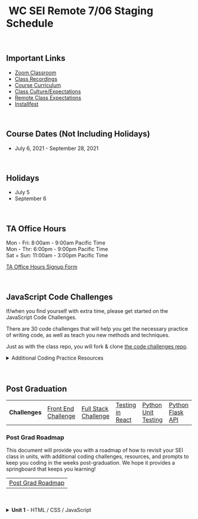 <h1><img src="https://ga-dash.s3.amazonaws.com/production/assets/logo-9f88ae6c9c3871690e33280fcf557f33.png" alt="" style="max-width:100%;" /> WC SEI Remote 7/06 Staging Schedule</h1>

<br/>

## Important Links

- [Zoom Classroom](https://generalassembly.zoom.us/j/95974443973)
- [Class Recordings](https://github.com/SEIR-7-06/schedule/blob/master/class-recordings.md)
- [Course Curriculum](https://github.com/SEIR-7-06/schedule/blob/master/course-curriculum.md)
- [Class Culture/Expectations](https://github.com/SEIR-7-06/welcome-to-sei)
- [Remote Class Expectations](https://github.com/SEIR-7-06/remote-class-expectations)
- [Installfest](https://github.com/SEIR-7-06/installfest)

<br/>

## Course Dates (Not Including Holidays)

- July 6, 2021 - September 28, 2021

<br/>

## Holidays

- July 5
- September 6

<br/>

## TA Office Hours

Mon - Fri: 8:00am - 9:00am Pacific Time<br />
Mon - Thr: 6:00pm - 9:00pm Pacific Time<br />
Sat + Sun: 11:00am - 3:00pm Pacific Time

[TA Office Hours Signup Form](#)

<br/>

## JavaScript Code Challenges

If/when you find yourself with extra time, please get started on the JavaScript Code Challenges.

There are 30 code challenges that will help you get the necessary practice of writing code, as well as teach you new methods and techniques.

Just as with the class repo, you will fork & clone [the code challenges repo](https://github.com/SEIR-7-06/daily-js-code-challenges).

<details>
    <summary>Additional Coding Practice Resources</summary>
    <h3>Codewars</h3>
    <a href="https://www.codewars.com">Codewars</a> is an excellent source of coding challenges for numerous programming languages.
    <p>It's free, so be sure to create an account so that you can track your progress.
        Code challenges (called _Kata_) vary in difficulty from "8kyu" (easiest) to "1kyu".</p>
    <h3>Interview Cake</h3>
    <p>Designed to prep you technical interviews, <a href="https://www.interviewcake.com">Interview Cake</a> comes highly recommended.</p>
    <p>It's not free, however, you should take advantage of its free 7-day email crash course and decide to if its worth the bucks to you.</p>
    <h3>Advent of Code</h3>
    <p><a href="https://adventofcode.com/">Advent of Code</a> has special puzzles during the month of December (only).</p>
    <p>However, you can access past year's puzzles!</p>
</details>

<br/>
<br/>

## Post Graduation

<table>
    <tbody>
        <tr>    
            <td><strong>Challenges</strong></td>
            <td><a href="https://github.com/SEIR-7-06/shopping-cart-coding-challenge">Front End Challenge</a></td>
            <td><a href="https://github.com/SEIR-7-06/csv-parse-starter">Full Stack Challenge</a></td>
            <td><a href="https://github.com/SEIR-7-06/testing-in-react-with-jest-and-enzyme">Testing in React</a></td>
            <td><a href="https://github.com/SEIR-7-06/Python-unit-test">Python Unit Testing</a></td>
            <td><a href="https://github.com/SEIR-7-06/flask-api">Python Flask API</a></td>
        </tr>
    </tbody>
</table>

### Post Grad Roadmap

<p>This document will provide you with a roadmap of how to revisit your SEI class in units, with additional coding challenges, resources, and prompts to keep you coding in the weeks post-graduation. We hope it provides a springboard that keeps you learning!</p>
<table>
    <tbody>
        <tr>
            <td><a href="https://docs.google.com/spreadsheets/d/15JX2Z5_095QiYyxQ-aGsnjqmvVGxfATvnMO3k5SK_Y8/edit#gid=563096904">Post Grad Roadmap</a></td>
        </tr>
    </tbody>
</table>

<br />
<br />







<!-- Unit 1 Dropdown -->
<details>
    <summary><strong>Unit 1</strong> - HTML / CSS / JavaScript</summary>
    <ul type="none">
        <!-- Week 1 Dropdown -->
        <li>
            <details> 
                <summary>Week 1 - FUNdamentals!</summary>
                <!-- Schedule Table -->
                <h2>Week 1 Schedule</h2>
                <table>
                    <thead>
                        <tr>
                            <td></td>
                            <th>Morning Exercise</th>
                            <th>Module 1</th>
                            <th>Module 2</th>
                            <th>HW &amp; Extras</th>
                            <th>Focus</th>
                        </tr>
                    </thead>
                    <tbody>
                        <tr>
                            <td><strong>Monday</strong><br />(7/5)</td>
                            <td>Holiday</td>
                            <td>Holiday</td>
                            <td>Holiday</td>
                            <td>Holiday</td>
                            <td>Holiday</td>
                        </tr>
                        <tr>
                            <td><strong>Tuesday</strong><br />(7/6)</td>
                            <td><a href="https://github.com/SEIR-7-06/welcome-to-sei">Welcome to GA</a></td>
                            <td><a href="https://github.com/SEIR-7-06/installfest">Installfest</a></td>
                            <td><a href="https://github.com/SEIR-7-06/intro-terminal">Terminal Intro</a></td>
                            <td><a href="https://github.com/SEIR-7-06/command-line-lab">Terminal Lab</a></td>
                            <td><a href="https://github.com/SEIR-7-06/hw-unix-cli-practice">Terminal Practice</a></td>
                        </tr>
                        <tr>
                            <td><strong>Wednesday</strong><br />(7/7)</td>
                            <td><a href="https://github.com/SEIR-7-06/semantic-html">Semantic HTML</a></td>
                            <td><a href="https://github.com/SEIR-7-06/intro-to-programming">Intro To Programming</a></td>
                            <td>
                            - <a href="https://github.com/SEIR-7-06/github">Github</a>
                            </td>
                            <td><a href="https://github.com/SEIR-7-06/git-github-lab">Github Lab</a></td>
                            <td>Github Basics</td>
                        </tr>
                        <tr>
                            <td><strong>Thursday</strong><br />(7/8)</td>
                            <td><a href="">Outcomes</a></td>
                            <td><a href="https://github.com/SEIR-7-06/profile-cards">CSS Profile Card</a></td>
                            <td>
                                
                             - <a href="https://github.com/SEIR-7-06/functions">Functions</a>
                             - <a href="https://github.com/SEIR-7-06/functions-lab">Functions Lab</a>
                            </td>
                            <td><a href="https://github.com/SEIR-7-06/functions-scope-hw">Functions</a></td>
                            <td>JavaScript Functions</td>
                        </tr>
                        <tr>
                            <td><strong>Friday</strong><br />(7/9)</td>
                            <td>CSS: Landing Page</td>
                            <td><a href="https://github.com/SEIR-7-06/Objects">Objects</a> </td>
                            <td><a href="https://github.com/SEIR-7-06/Objects-lab">Objects Lab</a></td>
                            <td><a href="https://github.com/SEIR-7-06/Objects-lab">Objects Lab</a></td>
                            <td>JavaScript Objects</td>
                        </tr>
                    </tbody>
                </table>
                <h2>Week 1 Deliverables</h2>
                <p>It is a requirement to complete at least 80% of all deliverables to receive: a Certificate of Completion; post-grad benefits such as the Meet and Greet; and Outcomes support.</p>
                <!-- Deliverable Table -->
                <table>
                    <thead>
                        <tr>
                            <td>Date Assigned</td>
                            <td>Deliverable</td>
                            <td>Final Due Date</td>
                        </tr>
                    </thead>
                    <tbody>
                        <tr>
                            <td>7/7</td>
                            <td><a href="https://github.com/SEIR-7-06/HW-Loops-Conditionals">Loops & Conditionals</a></td>
                            <td>7/14</td>
                        </tr>
                        <tr>
                            <td>7/8</td>
                            <td><a href="https://github.com/SEIR-7-06/functions-scope-hw">Functions</a></td>
                            <td>7/15</td>
                        </tr>
                    </tbody>
                </table>
            </details>
        </li>
        <!-- Week 2 Dropdown -->
        <li>
            <details>
                <summary>Week 2 - Advanced Objects, The DOM, jQuery...!</summary>
                <h2>Week 2 - Schedule</h2>
                <!-- Schedule Table -->
                <table>
                    <thead>
                        <tr>
                            <td></td>
                            <th>Morning Exercise</th>
                            <th>Module 1</th>
                            <th>Module 2</th>
                            <th>HW &amp; Extras</th>
                            <th>Focus</th>
                        </tr>
                    </thead>
                    <tbody>
                        <tr>
                            <td><strong>Monday</strong><br />(7/12)</td>
                            <td><a href="https://github.com/SEIR-7-06/social-share">CSS: Social Media Button</a></td>
                            <td><a href="https://github.com/SEIR-7-06/Combining-datatypes">Objects & this!</a></td>
                            <td>
                            - <a href="https://github.com/SEIR-7-06/solar-system-lab">Solar System Lab</a>
                            - <a href="https://github.com/SEIR-7-06/weather-object-lab">Weather Object Lab</a>
                            </td>
                            <td>
                            - <a href="https://github.com/SEIR-7-06/mixed-data-types-hw">Mixed Data Types</a>
                            - <a href="https://github.com/SEIR-7-06/Combining-Data-Types-Lab">Avengers Mixed Types</a>
                            </td>
                            <td>Objects & This!</td>
                        </tr>
                        <tr>
                            <td><strong>Tuesday</strong><br />(7/13)</td>
                            <td><a href="https://github.com/SEIR-7-06/classes">OOP & Classes</a></td>
                            <td><a href="https://github.com/SEIR-7-06/classes">OOP & Classes</a></td>
                            <td><a href="https://github.com/SEIR-7-06/classes">OOP & Classes</a></td>
                            <td><a href="https://github.com/SEIR-7-06/classes-lab">Classes Lab</a></td>
                            <td>Object Oriented Programming</td>
                        </tr>
                        <tr>
                            <td><strong>Wednesday</strong><br />(7/14)</td>
                            <td><a href="https://github.com/SEIR-7-06/space-battle">Space Battle</a></td>
                            <td><a href="https://github.com/SEIR-7-06/space-battle">Space Battle</a></td>
                            <td><a href="https://github.com/SEIR-7-06/space-battle">Space Battle</a></td>
                            <td><a href="https://github.com/SEIR-7-06/oop-pokemon">OOP Pokemon</a></td>
                            <td>Object Oriented Programming</td>
                        </tr>
                        <tr>
                            <td><strong>Thursday</strong><br />(7/15)</td>
                            <td><a href="">Outcomes</a></td>
                            <td><a href="https://github.com/SEIR-7-06/intro-to-the-dom">Intro to Dom</a></td>
                            <td><a href="https://github.com/SEIR-7-06/dom-events">Dom Events</a></td>
                            <td><a href="https://getbootstrap.com/docs/5.0/components/carousel/#with-controls">DOM Challenge: Build a Caoursel</a></td>
                            <td>Dom Manipulation</td>
                        </tr>
                        <tr>
                            <td><strong>Friday</strong><br />(7/16)</td>
                            <!-- <td><a href="https://github.com/SEIR-7-06/css-animation">CSS Animation</a></td> -->
                            <td><a href="https://github.com/SEIR-7-06/project-zero">Introduce Project 0</a></td>
                            <td><a href="https://github.com/SEIR-7-06/project-zero">Project 0</a></td>
                            <td><a href="https://github.com/SEIR-7-06/project-zero">Project 0</a></td>
                            <td><a href="https://github.com/SEIR-7-06/project-zero">Project 0</a></td>
                            <td>Project: Tamagotchi</td>
                        </tr>
                    </tbody>
                </table>
                <h2>Week 2 - Deliverables</h2>
                <p>It is a requirement to complete at least 80% of all deliverables to receive: a Certificate of Completion; post-grad benefits such as the Meet and Greet; and Outcomes support.</p>
                <!-- Deliverable Table -->
                <table>
                    <thead>
                        <tr>
                            <td>Date Assigned</td>
                            <td>Deliverable</td>
                            <td>Final Due Date</td>
                        </tr>
                    </thead>
                    <tbody>
                        <tr>
                            <td>7/12</td>
                            <td><a href="https://github.com/SEIR-7-06/mixed-data-types-hw">Mixed Data Types</a></td>
                            <td>7/19</td>
                        </tr>
                    </tbody>
                </table>
            </details>
        </li>
        <!-- Week 3 Dropdown -->
        <li>
            <details>
                <summary>Week 3 - Project Zero: Tamagotchi</summary>
                <!-- Schedule Table -->
                <h2>Week 3 - Schedule</h2>
                <table>
                    <thead>
                        <tr>
                            <td></td>
                            <th>Morning Exercise</th>
                            <th>Module 1</th>
                            <th>Module 2</th>
                            <th>HW &amp; Extras</th>
                            <th>Focus</th>
                        </tr>
                    </thead>
                    <tbody>
                        <tr>
                            <td><strong>Monday</strong><br />(7/19)</td>
                            <td><a href="https://github.com/SEIR-7-06/project-zero">Project 0</a></td>
                            <td><a href="https://github.com/SEIR-7-06/project-zero">Project 0</a></td>
                            <td><a href="https://github.com/SEIR-7-06/project-zero">Project 0</a></td>
                            <td><a href="https://github.com/SEIR-7-06/project-zero">Project 0</a></td>
                            <td>Project 0</td>
                        </tr>
                        <tr>
                            <td><strong>Tuesday</strong><br />(7/20)</td>
                            <td><a href="https://github.com/SEIR-7-06/project-zero">Project 0</a></td>
                            <td><a href="https://github.com/SEIR-7-06/project-zero">Project 0</a></td>
                            <td><a href="https://github.com/SEIR-7-06/project-zero">Project 0</a></td>
                            <td><a href="https://github.com/SEIR-7-06/project-zero">Project 0</a></td>
                            <td>Project 0</td>
                        </tr>
                        <tr>
                            <td><strong>Wednesday</strong><br />(7/21)</td>
                            <td><a href="https://github.com/SEIR-7-06/project-zero">Project 0</a></td>
                            <td><a href="https://github.com/SEIR-7-06/project-zero">Project 0</a></td>
                            <td><a href="https://github.com/SEIR-7-06/project-zero">Project 0</a></td>
                            <td><a href="https://github.com/SEIR-7-06/project-zero">Project 0</a></td>
                            <td>Project 0</td>
                        </tr>
                        <tr>
                            <td><strong>Thursday</strong><br />(7/22)</td>
                            <td><a href="">Outcomes</a></td>
                            <td><a href="https://github.com/SEIR-7-06/project-zero">Project 0</a></td>
                            <td><a href="https://github.com/SEIR-7-06/deploy-to-github-pages">GitHub Pages Deployment</a></td>
                            <td><a href="https://github.com/SEIR-7-06/project-zero">Project 0</a></td>
                            <td>Project 0</td>
                        </tr>
                        <tr>
                            <td><strong>Friday</strong><br />(7/23)</td>
                            <td><a href="https://github.com/SEIR-7-06/project-zero">Project 0 Presentations</a></td>
                            <td><a href="https://github.com/SEIR-7-06/project-zero">Project 0 Presentations</a></td>
                            <td><a href="https://github.com/SEIR-7-06/project-zero">Project 0 Presentations</a></td>
                            <td><a href="https://github.com/SEIR-7-06/project-zero">Project 0 Presentations</a></td>
                            <td>Project: Tamagotchi</td>
                        </tr>
                    </tbody>
                </table>
                <h2>Week 3 - Deliverables</h2>
                <p>It is a requirement to complete at least 80% of all deliverables to receive: a Certificate of Completion; post-grad benefits such as the Meet and Greet; and Outcomes support.</p>
                <!-- Deliverable Table -->
                <table>
                    <thead>
                        <tr>
                            <td>Date Assigned</td>
                            <td>Deliverable</td>
                            <td>Final Due Date</td>
                        </tr>
                    </thead>
                    <tbody>
                        <tr>
                            <td>7/19</td>
                            <td><a href="https://github.com/SEIR-7-06/project-zero">Project: Tamagotchi</a></td>
                            <td>7/23</td>
                        </tr>
                    </tbody>
                </table>
            </details>
        </li>
    </ul>
</details>
<hr />

<!-- Unit 2 Dropdown -->
<details>
    <summary><strong>Unit 2</strong> - JS Servers & NOSQL Databases</summary>
    <ul type="none">
        <!-- Week 4 Dropdown -->
        <li>
            <details> 
                <summary>Week 4 - Node, Express, & MongoDB</summary>
                <!-- Schedule Table -->
                <h2>Week 4 Schedule</h2>
                <a href="https://github.com/SEIR-7-06/express-fruits">Express Fruit App (class repo)</a>
                <table>
                    <thead>
                        <tr>
                            <td></td>Project Zero: Tamagotchi
                            <th>Morning Exercise</th>
                            <th>Module 1</th>
                            <th>Module 2</th>
                            <th>HW &amp; Extras</th>
                            <th>Focus</th>
                        </tr>
                    </thead>
                <tbody>
                    <tr>
                        <td><strong>Monday</strong><br />(7/26)</td>
                        <td><a href="https://github.com/SEIR-7-06/jquery-ajax-apis">AJAX & API's</a></td>
                        <td><a href="https://github.com/SEIR-7-06/jquery-ajax-apis">AJAX & API's</a></td>
                        <td><a href="https://github.com/SEIR-7-06/jquery-ajax-apis">AJAX & API's</a></td>
                        <td><a href="https://github.com/SEIR-7-06/jquery-ajax-apis">AJAX & API's</a></td>
                        <td>AJAX/API's</td>
                    </tr>
                    <tr>
                        <td><strong>Tuesday</strong><br />(7/27)</td>
                        <td>
                        - <a href="https://github.com/SEIR-7-06/installfest/blob/master/unit2-installations.md">Unit 2 Installfest</a>
                        - <a href="https://github.com/SEIR-7-06/intro_to_Express">Intro To Express</a>
                        </td>
                        <td>
                        - <a href="https://github.com/SEIR-7-06/url_and_query_params">Url & Params</a>
                        - <a href="https://github.com/SEIR-7-06/express-lab-params">Params lab</a>
                        </td>
                        <td><a href="https://github.com/SEIR-7-06/intro_to_Rest">Intro To Rest</a></td>
                        <td><a href="https://github.com/SEIR-7-06/express-space-homework">Express Space <strong></a></td>
                        <td>Node/Express</td>
                    </tr>
                    <tr>
                        <td><strong>Wednesday</strong><br />(7/28)</td>
                        <td><a href="https://github.com/SEIR-7-06/MVC">MVC</a></td>
                        <td><a href="https://github.com/SEIR-7-06/mvc-intro-lab">MVC Intro Lab</a></td>
                        <td>
                        - <a href="https://github.com/SEIR-7-06/NEW_Create_Express">New & Create</a>
                        - <a href="https://github.com/SEIR-7-06/Express-Create-Lab">Lab: Products App</a>
                        </td>
                        <td><a href="https://github.com/SEIR-7-06/Pokemon-Express">Pokemon Express</a></td>
                        <td>Node/Express</td>
                    </tr>
                    <tr>
                        <td><strong>Thursday</strong><br />(7/29)</td>
                        <td><a href="">Outcomes</a></td>
                        <td><a href="https://github.com/SEIR-7-06/Delete-Express">Delete & Edit</a></td>
                        <td>
                        - <a href="https://github.com/SEIR-7-06/express-controllers">Controllers</a>
                        - <a href="https://github.com/SEIR-7-06/express-partner-lab">Lab: Pair Programming</a>
                        </td>
                        <td><a href="https://github.com/SEIR-7-06/Pokemon-Express">Pokemon Express</a></td>
                        <td>MongoDB/Mongoose</td>
                    </tr>
                    <tr>
                        <td><strong>Friday</strong><br />(7/30)</td>
                        <td><a href="https://github.com/SEIR-7-06/mongo-lesson">Intro to Mongo</a></td>
                        <td><a href="https://github.com/SEIR-7-06/mongo-lab">Mongo Lab</a></td>
                        <td>
                        - <a href="https://github.com/SEIR-7-06/mongoose-lesson">Intro to Mongoose</a>
                        - <a href="https://github.com/SEIR-7-06/Mongoose-Lab">Mongoose Lab</a>
                        </td>
                        <td><a href="https://github.com/SEIR-7-06/mongoose-vampires-hw">Mongoose Vampires <strong></a></td>
                        <td>Full Stack Dev</td>
                    </tr>
                    <!-- <tr>
                        <td><strong>Friday</strong><br />(7/30)</td>
                        <td><a href="https://github.com/SEIR-7-06/Scope">Scope</a></td>
                        <td><a href="https://github.com/SEIR-7-06/express-adding-models">Fruits App with Database</a></td>
                        <td>
                        - <a href="https://github.com/SEIR-7-06/first-full-stack-homework">MEN Stack Lab (CR)</a>
                        - <a href="https://github.com/SEIR-7-06/first-full-stack-homework">MEN Stack Lab (UD)</a>
                        </td>
                        <td><a href="https://github.com/SEIR-7-06/first-full-stack-homework">MEN Stack</a></td>
                        <td>Full Stack</td>
                    </tr>  -->
                    </tbody>
                </table>
                <h2>Week 4 - Deliverables</h2>
                <p>It is a requirement to complete at least 80% of all deliverables to receive: a Certificate of Completion; post-grad benefits such as the Meet and Greet; and Outcomes support.</p>
                <table>
                    <thead>
                        <tr>
                            <td>Date Assigned</td>
                            <td>Deliverable</td>
                            <td>Final Due Date</td>
                        </tr>
                    </thead>
                    <tbody>
                        <tr>
                            <td>4/26</td>
                            <td><a href="https://github.com/SEIR-7-06/express-space-homework">Express Space</a></td>
                            <td>5/3</td>
                        </tr>
                        <tr>
                            <td>4/29</td>
                            <td><a href="https://github.com/SEIR-7-06/mongoose-vampires-hw">Mongoose Vampires</a></td>
                            <td>5/6</td>
                        </tr>
                    </tbody>
                </table>
            </details>
        </li>
        <!-- Week 5 Dropdown -->
        <li>
            <details>
                <summary>Week 5 - Servers & Databases Continued</summary>
                <a href="https://github.com/SEIR-7-06/express-fruits">Express Fruit App (class repo)</a><br />
                <a href="https://github.com/SEIR-7-06/express-blog">Express Blog (class Repo)</a><br />
                <a href="https://github.com/SEIR-7-06/express-bookmarks">Express Bookmarks (class Repo)</a>
                <h2>Week 5 - Schedule</h2>
                <!-- Schedule Table -->
                <table>
                    <thead>
                        <tr>
                            <td></td>
                            <th>Morning Exercise</th>
                            <th>Module 1</th>
                            <th>Module 2</th>
                            <th>HW &amp; Extras</th>
                            <th>Focus</th>
                        </tr>
                    </thead>
                    <tbody>
                        <tr>
                            <td><strong>Monday</strong><br />(8/2)</td>
                            <td><a href="https://github.com/SEIR-7-06/Scope">Scope</a></td>
                            <td><a href="https://github.com/SEIR-7-06/express-adding-models">Fruits App with Database</a></td>
                            <td>
                            - <a href="https://github.com/SEIR-7-06/first-full-stack-homework">MEN Stack Lab (CR)</a>
                            - <a href="https://github.com/SEIR-7-06/first-full-stack-homework">MEN Stack Lab (UD)</a>
                            </td>
                            <td><a href="https://github.com/SEIR-7-06/first-full-stack-homework">MEN Stack</a></td>
                            <td>Full Stack</td>
                        </tr>
                        <tr>
                            <td><strong>Tuesday</strong><br />(8/3)</td>
                            <td><a href="https://github.com/SEIR-7-06/Two-Model-Crud-No-RelationShip">Express Blog (1st Model)</a></td>
                            <td><a href="https://github.com/SEIR-7-06/two-model-second-model-crud">Express Blog (2nd Model)</a></td>
                            <td><a href="https://github.com/SEIR-7-06/two-model-lab">Two Model lab</a></td>
                            <td><a href="https://github.com/SEIR-7-06/photo-app-hw">Photo App</a></td>
                            <td>Full Stack Development</td>
                        </tr>
                        <tr>
                            <td><strong>Wednesday</strong><br />(7/14)</td>
                            <td><a href="https://github.com/SEIR-7-06/space-battle">Space Battle</a></td>
                            <td><a href="https://github.com/SEIR-7-06/space-battle">Space Battle</a></td>
                            <td><a href="https://github.com/SEIR-7-06/space-battle">Space Battle</a></td>
                            <td><a href="https://github.com/SEIR-7-06/oop-pokemon">OOP Pokemon</a></td>
                            <td>Object Oriented Programming</td>
                        </tr>
                        <tr>
                            <td><strong>Thursday</strong><br />(8/5)</td>
                            <td><a href="">Outcomes</a></td>
                            <td><a href="https://github.com/SEIR-7-06/Github-collaboration-guide">Git Collaboration</a></td>
                            <td><a href="https://github.com/SEIR-7-06/project-one">Project One Planning</a></td>
                            <td><a href="https://github.com/SEIR-7-06/project-one">Project One Planning</a></td>
                            <td>Full Stack Development</td>
                        </tr>
                        <tr>
                            <td><strong>Friday</strong><br />(8/6)</td>
                            <td><a href="https://github.com/SEIR-7-06/project-one">Project One Approvals</a></td>
                            <td><a href="https://github.com/SEIR-7-06/project-one">Project One Approvals</a></td>
                            <td><a href="https://github.com/SEIR-7-06/project-one">Project One Approvals</a></td>
                            <td><a href="https://github.com/SEIR-7-06/project-one">Project One Approvals</a></td>
                            <td><a href="https://github.com/SEIR-7-06/project-one">Project One Approvals</a></td>
                        </tr>
                    </tbody>
                </table>
                <h2>Week 5 - Deliverables</h2>
                <p>It is a requirement to complete at least 80% of all deliverables to receive: a Certificate of Completion; post-grad benefits such as the Meet and Greet; and Outcomes support.</p>
                <!-- Deliverable Table -->
                <table>
                    <thead>
                        <tr>
                            <td>Date Assigned</td>
                            <td>Deliverable</td>
                            <td>Final Due Date</td>
                        </tr>
                    </thead>
                    <tbody>
                        <tr>
                            <td>5/11</td>
                            <td><a href="https://github.com/SEIR-7-06/first-full-stack-homework">MEN Stack</a></td>
                            <td>5/18</td>
                        </tr>
                        <tr>
                            <td>5/15</td>
                            <td><a href="https://github.com/SEIR-7-06/project-one">Project One</a></td>
                            <td>5/22</td>
                        </tr>
                    </tbody>
                </table>
            </details>
        </li>
        <!-- Week 6 Dropdown -->
        <li>
            <details>
                <summary>Week 6 - Project: Express</summary>
                <!-- Schedule Table -->
                <h2>Week 6 - Schedule</h2>
                <table>
                    <thead>
                        <tr>
                            <td></td>
                            <th>Morning Exercise</th>
                            <th>Module 1</th>
                            <th>Module 2</th>
                            <th>HW &amp; Extras</th>
                            <th>Focus</th>
                        </tr>
                    </thead>
                    <tbody>
                        <tr>
                            <td><strong>Monday</strong><br />(8/9)</td>
                            <td><a href="https://github.com/SEIR-7-06/project-one">Project One</a></td>
                            <td><a href="https://github.com/SEIR-7-06/project-one">Project One</a></td>
                            <td><a href="https://github.com/SEIR-7-06/project-one">Project One</a></td>
                            <td><a href="https://github.com/SEIR-7-06/project-one">Project One</a></td>
                            <td>Project One</td>
                        </tr>
                        <tr>
                            <td><strong>Tuesday</strong><br />(8/10)</td>
                            <td><a href="https://github.com/SEIR-7-06/project-one">Project One</a></td>
                            <td><a href="https://github.com/SEIR-7-06/Node-Heroku-Deployment">Heroku Deployment</a></td>
                            <td><a href="https://github.com/SEIR-7-06/project-one">Project One</a></td>
                            <td><a href="https://github.com/SEIR-7-06/project-one">Project One</a></td>
                            <td>Project One</td>
                        </tr>
                        <tr>
                            <td><strong>Wednesday</strong><br />(8/11)</td>
                            <td><a href="https://github.com/SEIR-7-06/project-one">Project One</a></td>
                            <td><a href="https://github.com/SEIR-7-06/project-one">Project One</a></td>
                            <td><a href="https://github.com/SEIR-7-06/sessions">Express Session</a></td>
                            <td><a href="https://github.com/SEIR-7-06/project-one">Project One</a></td>
                            <td>Project One</td>
                        </tr>
                        <tr>
                            <td><strong>Thursday</strong><br />(8/12)</td>
                            <td><a href="">Outcomes</a></td>
                            <td><a href="https://github.com/SEIR-7-06/project-one">Project One Presentations</a></td>
                            <td><a href="https://github.com/SEIR-7-06/project-one">Project One Presentations</a></td>
                            <td><a href="https://github.com/SEIR-7-06/project-one">Project One Presentations</a></td>
                            <td>Project One</td>
                        </tr>
                        <tr>
                            <td><strong>Friday</strong><br />(8/13)</td>
                            <td><a href="https://github.com/SEIR-7-06/react-intro-remote">React Intro</a></td>
                            <td><a href="https://github.com/SEIR-7-06/react-intro-remote">React Intro</a></td>
                            <td><a href="https://github.com/SEIR-7-06/monument-react-refactor">React Monument Refactor</a></td>
                            <td><a href="https://github.com/SEIR-7-06/monument-react-refactor">React Monument Refactor</a></td>
                            <td>React</td>
                        </tr>
                    </tbody>
                </table>
                <h2>Week 6 - Deliverables</h2>
                <p>It is a requirement to complete at least 80% of all deliverables to receive: a Certificate of Completion; post-grad benefits such as the Meet and Greet; and Outcomes support.</p>
                <!-- Deliverable Table -->
                <table>
                    <thead>
                        <tr>
                            <td>Date Assigned</td>
                            <td>Deliverable</td>
                            <td>Final Due Date</td>
                        </tr>
                    </thead>
                    <tbody>
                        <tr>
                            <td>5/10</td>
                            <td><a href="https://github.com/SEIR-7-06/project-one">Project One</a></td>
                            <td>5/14</td>
                        </tr>
                    </tbody>
                </table>
            </details>
        </li>
    </ul>
</details>
<hr />

<!-- Unit 3 Dropdown -->
<details>
    <summary><strong>Unit 3</strong> - React</summary>
    <ul type="none">
        <!-- Week 7 Dropdown -->
        <li>
            <details> 
                <summary>Week 7 - React</summary>
                <!-- Schedule Table -->
                <h2>Week 7 Schedule</h2>
                <table>
                    <thead>
                        <tr>
                            <td></td>
                            <th>Morning Exercise</th>
                            <th>Module 1</th>
                            <th>Module 2</th>
                            <th>HW &amp; Extras</th>
                            <th>Focus</th>
                        </tr>
                    </thead>
                    <tbody>
                        <tr>
                            <td><strong>Monday</strong><br />(8/16)</td>
                            <td><a href="https://github.com/SEIR-7-06/react-state-remote">React Props</a></td>
                            <td><a href="https://github.com/SEIR-7-06/react-state-remote">React Props</a></td>
                            <td><a href="https://github.com/SEIR-7-06/react-state-remote">React Props</a></td>
                            <td><a href="https://github.com/SEIR-7-06/react-state-remote">React Props</a></td>
                            <td>React</td>
                        </tr>
                        <tr>
                            <td><strong>Tuesday</strong><br />(8/17)</td>
                            <td><a href="https://github.com/SEIR-7-06/react-state-remote">React State</a></td>
                            <td><a href="https://github.com/SEIR-7-06/react-state-remote">React State</a></td>
                            <td><a href="https://github.com/SEIR-7-06/react-state-remote">React State</a></td>
                            <td><a href="https://github.com/SEIR-7-06/react-state-remote">React State</a></td>
                            <td>React</td>
                        </tr>
                        <tr>
                            <td><strong>Wednesday</strong><br />(8/18)</td>
                            <td><a href="https://github.com/SEIR-7-06/react-component-lifecycle-remote">React Component Lifecycle</a></td>
                            <td><a href="https://github.com/SEIR-7-06/react-component-lifecycle-remote">React Component Lifecycle</a></td>
                            <td>
                            - <a href="https://github.com/SEIR-7-06/react-geoquakes">React GeoQuakes</a>
                            - <a href="https://github.com/SEIR-7-06/react-contacts">React Contacts</a>
                            </td>
                            <td><a href="https://github.com/SEIR-7-06/react-geoquakes">React GeoQuakes</a></td>
                            <td>React</td>
                        </tr>
                        <tr>
                            <td><strong>Thursday</strong><br />(8/19)</td>
                            <td><a href="">Outcomes</a></td>
                            <td><a href="https://github.com/SEIR-7-06/react-router-intro">React Router</a></td>
                            <td><a href="https://github.com/SEIR-7-06/react-router-intro">React Router</a></td>
                            <td><a href="https://github.com/SEIR-7-06/react-router-intro">React Router</a></td>
                            <td>React</td>
                        </tr>
                        <tr>
                            <td><strong>Friday</strong><br />(8/20)</td>
                            <td><a href="https://github.com/SEIR-7-06/react_todo_walkthrough">React TODO Walkthrough</a></td>
                            <td><a href="https://github.com/SEIR-7-06/react_todo_walkthrough">React TODO Walkthrough</a></td>
                            <td>Outcomes</td>
                            <td><a href="https://github.com/SEIR-7-06/react_todo_walkthrough">React TODO Walkthrough</a></td>
                            <td>Refactor ToDo with own backend</td>
                        </tr>
                    </tbody>
                </table>
                <h2>Week 7 Deliverables</h2>
                <p>It is a requirement to complete at least 80% of all deliverables to receive: a Certificate of Completion; post-grad benefits such as the Meet and Greet; and Outcomes support.</p>
                <!-- Deliverable Table -->
                <table>
                    <thead>
                        <tr>
                            <td>Date Assigned</td>
                            <td>Deliverable</td>
                            <td>Final Due Date</td>
                        </tr>
                    </thead>
                    <tbody>
                        <tr>
                            <td>5/21</td>
                            <td><a href="https://github.com/SEIR-7-06/psql-carmen-san-diego-lab">Carmen San Diego</a></td>
                            <td>5/28</td>
                        </tr>
                    </tbody>
                </table>
            </details>
        </li>
        <!-- Week 8 Dropdown -->
        <li>
            <details>
                <summary>Week 8 - Project Wayfarer</summary>
                <h2>Week 8 - Schedule</h2>
                <!-- Schedule Table -->
                <table>
                    <thead>
                        <tr>
                            <td></td>
                            <th>Morning Exercise</th>
                            <th>Module 1</th>
                            <th>Module 2</th>
                            <th>HW &amp; Extras</th>
                            <th>Focus</th>
                        </tr>
                    </thead>
                    <tbody>
                        <tr>
                            <td><strong>Monday</strong><br />(8/23)</td>
                            <td><a href="https://github.com/SEIR-7-06/building-a-mern-app">Building a MERN App</a></td>
                            <td><a href="https://github.com/SEIR-7-06/building-a-mern-app">Building a MERN App</a></td>
                            <td><a href="https://github.com/SEIR-7-06/building-a-mern-app">Building a MERN App</a></td>
                            <td>Add a new feature to GameLib App</td>
                            <td>FullStack</td>
                        </tr>
                        <tr>
                            <td><strong>Tuesday</strong><br />(8/24)</td>
                            <td><a href="https://github.com/SEIR-7-06/Github-collaboration-guide">Git Collaboration</a></td>
                            <td><a href="https://github.com/SEIR-7-06/Project-Wayfarer">Introduce Project Wayfarer</a></td>
                            <td><a href="https://github.com/SEIR-7-06/Project-Wayfarer">Project Wayfarer</a></td>
                            <td><a href="https://github.com/SEIR-7-06/Project-Wayfarer">Project Wayfarer</a></td>
                            <td>Full Stack React</td>         
                        </tr>
                        <tr>
                            <tr>
                                <td><strong>Wednesday</strong><br />(8/25)</td>
                                <td><a href="https://github.com/SEIR-7-06/Project-Wayfarer">Project Wayfarer</a></td>
                                <td><a href="https://github.com/SEIR-7-06/Project-Wayfarer">Project Wayfarer</a></td>
                                <td><a href="https://github.com/SEIR-7-06/Project-Wayfarer">Project Wayfarer</a></td>
                                <td><a href="https://github.com/SEIR-7-06/Project-Wayfarer">Project Wayfarer</a></td>
                                <td>Full Stack React</td> 
                            </tr>
                        </tr>
                        <tr>
                            <td><strong>Thursday</strong><br />(8/26)</td>
                            <td><a href="">Outcomes</a></td>
                            <td><a href="https://github.com/SEIR-7-06/Project-Wayfarer">Project Wayfarer</a></td>
                            <td><a href="https://github.com/SEIR-7-06/Project-Wayfarer">Project Wayfarer</a></td>
                            <td><a href="https://github.com/SEIR-7-06/Project-Wayfarer">Project Wayfarer</a></td>
                            <td>Full Stack React</td>
                        </tr>
                        <tr>
                            <td><strong>Friday</strong><br />(8/27)</td>
                            <td><a href="https://github.com/SEIR-7-06/Project-Wayfarer">Project Wayfarer</a></td>
                            <td><a href="https://github.com/SEIR-7-06/Project-Wayfarer">Project Wayfarer</a></td>
                            <td><a href="https://github.com/SEIR-7-06/Project-Wayfarer">Project Wayfarer</a></td>
                            <td><a href="https://github.com/SEIR-7-06/Project-Wayfarer">Project Wayfarer</a></td>
                            <td>Full Stack React</td>
                        </tr>
                    </tbody>
                </table>
                <h2>Week 8 - Deliverables</h2>
                <p>It is a requirement to complete at least 80% of all deliverables to receive: a Certificate of Completion; post-grad benefits such as the Meet and Greet; and Outcomes support.</p>
                <!-- Deliverable Table -->
                <table>
                    <thead>
                        <tr>
                            <td>Date Assigned</td>
                            <td>Deliverable</td>
                            <td>Final Due Date</td>
                        </tr>
                    </thead>
                    <tbody>
                        <tr>
                            <td>5/24</td>
                            <td><a href="https://github.com/SEIR-7-06/Finch-collector-lab-views">Finch Collector</a></td>
                            <td>5/31</td>
                        </tr>
                    </tbody>
                </table>
            </details>
        </li>
    </ul>
</details>
<hr />

<!-- Unit 4 Dropdown -->
<details>
    <summary><strong>Unit 4</strong> - Python and CS Topics</summary>
    <ul type="none">
        <!-- Week 9 Dropdown -->
        <li>
            <details>
                <summary>Week 9 - Python & Intro to CS</summary>
                <!-- Schedule Table -->
                <h2>Week 9 - Schedule</h2>
                <table>
                    <thead>
                        <tr>
                            <td></td>
                            <th>Morning Exercise</th>
                            <th>Module 1</th>
                            <th>Module 2</th>
                            <th>HW &amp; Extras</th>
                            <th>Focus</th>
                        </tr>
                    </thead>
                    <tbody>
                        <tr>
                            <td><strong>Monday</strong><br />(8/30)</td>
                            <td><a href="https://github.com/SEIR-7-06/Project-Wayfarer">Project Wayfarer Presentations</a></td>
                            <td><a href="https://github.com/SEIR-7-06/Project-Wayfarer">Project Wayfarer Presentations</a></td>
                            <td><a href="https://github.com/SEIR-7-06/Project-Wayfarer">Project Wayfarer Presentations</a></td>
                            <td><a href="https://github.com/SEIR-7-06/Project-Wayfarer">Project Wayfarer Presentations</a></td>
                            <td>Full Stack React</td>
                        </tr>
                        <tr>
                            <td><strong>Tuesday</strong><br />(8/31)</td>
                            <td>Coding Challenge
                            - <a href="https://github.com/SEIR-7-06/Technical-Interview-A">Technical Interview A</a>
                            - <a href="https://github.com/SEIR-7-06/Technical-Interview-B">Technical Interview B</a>
                            </td>
                            <td>Coding Challenge
                            - <a href="https://github.com/SEIR-7-06/Technical-Interview-A">Technical Interview A</a>
                            - <a href="https://github.com/SEIR-7-06/Technical-Interview-B">Technical Interview B</a>  
                            </td>
                            <td><a href="https://github.com/SEIR-7-06/Computer-Science-Lightning-Learns">Data Structure Research Assignment</a></td>
                            <td><a href="https://github.com/SEIR-7-06/Computer-Science-Lightning-Learns">Data Structure Research Assignment</a></td>
                            <td>Interview Prep</td>
                        </tr>
                        <tr>
                            <td><strong>Wednesday</strong><br />(9/1)</td>
                            <td><a href="https://github.com/SEIR-7-06/Computer-Science-Lightning-Learns">Data Structure Presentations</a></td>
                            <td><a href="https://github.com/SEIR-7-06/intro-to-python">Intro to Python</a></td>
                            <td>
                            - <a href="https://github.com/SEIR-7-06/python-control-flow-lab">Lab: Control Flow</a>
                            - Project One Feedback
                            </td>
                            <td><a href="https://github.com/SEIR-7-06/python-koans">Python Koans</a></td>
                            <td>Python</td>
                        </tr>
                        <tr>
                            <td><strong>Thursday</strong><br />(9/2)</td>
                            <td>
                            - <a href="https://repl.it/@KennethBushman/wc-weir-1207#script.js">Big O Notation</a>
                            - <a href="https://www.bigocheatsheet.com/">Big O Cheat Sheet</a>
                            </td>
                            <td>
                            - <a href="https://github.com/SEIR-7-06/lists-ranges">Python Lists & Ranges</a>
                            - <a href="https://github.com/SEIR-7-06/lists-ranges/blob/master/main.py">Lists & Ranges Demo Code</a>
                            </td>
                            <td><a href="https://github.com/SEIR-7-06/lists_and_ranges_pylab">Python Lists & Ranges Lab</a></td>
                            <td><a href="https://github.com/SEIR-7-06/state-capitals">Lab: State Capitals</a></td>
                            <td>Python</td>
                        </tr>
                        <tr>
                            <td><strong>Friday</strong><br />(9/3)</td>
                            <td>
                            - <a href="https://github.com/SEIR-7-06/python-oop">Python OOP</a>
                            - <a href="https://github.com/SEIR-7-06/python-oop-demo">Python OOP Demo Code</a>
                            </td>
                            <td>
                            - <a href="https://github.com/SEIR-7-06/python-oop">Python OOP</a>
                            - <a href="https://github.com/SEIR-7-06/python-oop-demo">Python OOP Demo Code</a>
                            </td>
                            <td>
                            - <a href="https://github.com/SEIR-7-06/python-oop">Python OOP</a>
                            - <a href="https://github.com/SEIR-7-06/codebar">Lab: Codebar</a>
                            </td>
                            <td>
                            - <a href="https://github.com/SEIR-7-06/codebar">Codebar</a>
                            - <a href="https://github.com/SEIR-7-06/python-koans">Python Koans</a>
                            </td>
                            <td>Python OOP</td>  
                        </tr>
                    </tbody>
                </table>
                <h2>Week 9 - Deliverables</h2>
                <p>It is a requirement to complete at least 80% of all deliverables to receive: a Certificate of Completion; post-grad benefits such as the Meet and Greet; and Outcomes support.</p>
                <!-- Deliverable Table -->
                <table>
                    <thead>
                        <tr>
                            <td>Date Assigned</td>
                            <td>Deliverable</td>
                            <td>Final Due Date</td>
                        </tr>
                    </thead>
                    <tbody>
                        <tr>
                            <td>6/2</td>
                            <td><a href="https://github.com/SEIR-7-06/monument-react-refactor">React Monument Refactor</a></td>
                            <td>6/9</td>
                        </tr>
                        <tr>
                            <td>6/4</td>
                            <td><a href="https://github.com/SEIR-7-06/react-geoquakes">React GeoQuakes</a></td>
                            <td>6/11</td>
                        </tr>
                    </tbody>
                </table>
            </details>
        </li>
        <!-- Week 10 Dropdown -->
        <li>
            <details> 
                <summary>Week 10 - SQL and Flask</summary>
                <!-- Schedule Table -->
                <h2>Week 10 Schedule</h2>
                <table>
                    <thead>
                        <tr>
                            <td></td>
                            <th>Morning Exercise</th>
                            <th>Module 1</th>
                            <th>Module 2</th>
                            <th>HW &amp; Extras</th>
                            <th>Focus</th>
                        </tr>
                    </thead>
                    <tbody>
                        <tr>
                            <td><strong>Monday</strong><br />(7/5)</td>
                            <td>Holiday</td>
                            <td>Holiday</td>
                            <td>Holiday</td>
                            <td>Holiday</td>
                            <td>Holiday</td>
                        </tr>
                        <tr>
                            <td><strong>Tuesday</strong><br />(9/7)</td>
                            <td><a href="https://github.com/SEIR-7-06/psql-install-intro">PSQL/PostgreSQL Intro</a></td>
                            <td><a href="https://github.com/SEIR-7-06/psql-install-intro">PSQL/PostgreSQL Intro</a></td>
                            <td><a href="https://github.com/SEIR-7-06/sql-airplane-lab">Lab: SQL Airplane</a></td>
                            <td>
                            - <a href="https://github.com/SEIR-7-06/psql-carmen-san-diego-lab">Carmen San Diego</a>
                            - <a href="https://github.com/SEIR-7-06/python-koans">Python Koans</a>
                            </td>
                            <td>SQL</td>
                        </tr>
                        <tr>
                            <td><strong>Wednesday</strong><br />(9/8)</td>
                            <td><a href="">Flask</a></td>
                            <td><a href="">Flask</a></td>
                            <td><a href="">Flask</a></td>
                            <td>Flask</td>
                            <td>Flask</td>
                        </tr>
                        <tr>
                            <td><strong>Thursday</strong><br />(9/9)</td>
                            <td><a href="">Outcomes</a></td>
                            <td><a href="">Flask</a></td>
                            <td><a href="">Flask</a></td>
                            <td>Flask</td>
                            <td>Flask</td>
                        </tr>
                        <tr>
                            <td><strong>Friday</strong><br />(9/10)</td>
                            <td><a href="https://github.com/SEIR-7-06/final-project">Introduce Final Project</a></td>
                            <td><a href="https://github.com/SEIR-7-06/final-project">Introduce Final Project</a></td>
                            <td><a href="https://github.com/SEIR-7-06/final-project">Introduce Final Project</a></td>
                            <td><a href="https://github.com/SEIR-7-06/final-project">Introduce Final Project</a></td>
                            <td>Final Project</td>
                        </tr>
                    </tbody>
                </table>
                <h2>Week 10 Deliverables</h2>
                <p>It is a requirement to complete at least 80% of all deliverables to receive: a Certificate of Completion; post-grad benefits such as the Meet and Greet; and Outcomes support.</p>
                <!-- Deliverable Table -->
                <table>
                    <thead>
                        <tr>
                            <td>Date Assigned</td>
                            <td>Deliverable</td>
                            <td>Final Due Date</td>
                        </tr>
                    </thead>
                    <tbody>
                        <tr>
                            <td>6/8</td>
                            <td><a href="https://github.com/SEIR-7-06/Computer-Science-Lightning-Learns">Data Structure Research Assignment</a></td>
                            <td>6/9</td>
                        </tr>
                    </tbody>
                </table>
            </details>
        </li>
        <!-- Week 11 Dropdown -->
        <li>
            <details>
                <summary>Week 11 - Final Project</summary>
                <h2>Week 11 - Schedule</h2>
                <!-- Schedule Table -->
                <table>
                    <thead>
                        <tr>
                            <td></td>
                            <th>Morning Exercise</th>
                            <th>Module 1</th>
                            <th>Module 2</th>
                            <th>HW &amp; Extras</th>
                            <th>Focus</th>
                        </tr>
                    </thead>
                    <tbody>
                        <tr>
                            <td><strong>Monday</strong><br />(9/13)</td>
                            <td><a href="https://github.com/SEIR-7-06/final-project">Final Project</a></td>
                            <td><a href="https://github.com/SEIR-7-06/final-project">Final Project</a></td>
                            <td><a href="https://github.com/SEIR-7-06/final-project">Final Project</a></td>
                            <td><a href="https://github.com/SEIR-7-06/final-project">Final Project</a></td>
                            <td>Final Project</td>
                        </tr>
                        <tr>
                            <td><strong>Tuesday</strong><br />(9/14)</td>
                            <td><a href="https://github.com/SEIR-7-06/final-project">Final Project</a></td>
                            <td><a href="https://github.com/SEIR-7-06/React-Hooks-Intro">React Hooks</a></td>
                            <td><a href="https://github.com/SEIR-7-06/final-project">Final Project</a></td>
                            <td><a href="https://github.com/SEIR-7-06/final-project">Final Project</a></td>
                            <td>Final Project</td>
                        </tr>
                        <tr>
                            <td><strong>Wednesday</strong><br />(9/15)</td>
                            <td><a href="https://github.com/SEIR-7-06/final-project">Final Project</a></td>
                            <td><a href="https://github.com/SEIR-7-06/final-project">Final Project</a></td>
                            <td><a href="https://github.com/SEIR-7-06/final-project">Final Project</a></td>
                            <td><a href="https://github.com/SEIR-7-06/final-project">Final Project</a></td>
                            <td>Final Project</td>
                        </tr>
                        <tr>
                            <td><strong>Thursday</strong><br />(9/16)</td>
                            <td><a href="">Outcomes</a></td>
                            <td><a href="https://github.com/SEIR-7-06/final-project">Final Project</a></td>
                            <td><a href="https://github.com/SEIR-7-06/final-project">Final Project</a></td>
                            <td><a href="https://github.com/SEIR-7-06/final-project">Final Project</a></td>
                            <td>Final Project</td>
                        </tr>
                        <tr>
                            <td><strong>Friday</strong><br />(9/17)</td>
                            <td><a href="https://github.com/SEIR-7-06/final-project">Final Project</a></td>
                            <td><a href="https://github.com/SEIR-7-06/final-project">Final Project</a></td>
                            <td><a href="https://github.com/SEIR-7-06/final-project">Final Project</a></td>
                            <td><a href="https://github.com/SEIR-7-06/final-project">Final Project</a></td>
                            <td>Final Project</td>
                        </tr>
                    </tbody>
                </table>
                <h2>Week 11 - Deliverables</h2>
                <p>It is a requirement to complete at least 80% of all deliverables to receive: a Certificate of Completion; post-grad benefits such as the Meet and Greet; and Outcomes support.</p>
                <!-- Deliverable Table -->
                <table>
                    <thead>
                        <tr>
                            <td>Date Assigned</td>
                            <td>Deliverable</td>
                            <td>Final Due Date</td>
                        </tr>
                    </thead>
                    <tbody>
                        <tr>
                            <td>6/14</td>
                            <td><a href="https://github.com/SEIR-7-06/Project-Wayfarer">Project Wayfarer</a></td>
                            <td>6/17</td>
                        </tr>
                    </tbody>
                </table>
            </details>
        </li>
        <!-- Week 12 Dropdown -->
        <li>
            <details>
                <summary>Week 12 - Final Project and Optional Lessons</summary>
                <!-- Schedule Table -->
                <a href="https://github.com/SEIR-7-06/Node-Heroku-Deployment">Heroku Express API Deploy</a><br/>
                <a href="https://github.com/SEIR-7-06/Heroku-React-Deployment">Heroku React Deploy</a><br/>
                <a href="https://github.com/SEIR-7-06/Django-Heroku-Deployment">Herou Django Deploy</a><br/>
                <a href="https://github.com/SEIR-7-06/wayfarer-w-hooks">Hooks Demo Code</a><br/>
                <h2>Week 12 - Schedule</h2>
                <table>
                    <thead>
                        <tr>
                            <td></td>
                            <th>Morning Exercise</th>
                            <th>Module 1</th>
                            <th>Module 2</th>
                            <th>HW &amp; Extras</th>
                            <th>Focus</th>
                        </tr>
                    </thead>
                    <tbody>
                        <tr>
                            <td><strong>Monday</strong><br />(9/20)</td>
                            <td><a href="https://github.com/SEIR-7-06/Heroku-React-Deployment">React App Deployment</a></td>
                            <td><a href="https://github.com/SEIR-7-06/final-project">Final Project</a></td>
                            <td><a href="https://github.com/SEIR-7-06/final-project">Final Project</a></td>
                            <td><a href="https://github.com/SEIR-7-06/final-project">Final Project</a></td>
                            <td>Final Project</td>
                        </tr>
                        <tr>
                            <td><strong>Tuesday</strong><br />(9/21)</td>
                            <td><a href="https://github.com/SEIR-7-06/final-project">Final Project</a></td>
                            <td><a href="https://github.com/SEIR-7-06/final-project">Final Project</a></td>
                            <td><a href="https://github.com/SEIR-7-06/final-project">Final Project</a></td>
                            <td><a href="https://github.com/SEIR-7-06/final-project">Final Project</a></td>
                            <td>Final Project</td>
                        </tr>
                        <tr>
                            <td><strong>Wednesday</strong><br />(9/22)</td>
                            <td><a href="https://github.com/SEIR-7-06/json-web-tokens">JWT</a></td>
                            <td><a href="https://github.com/SEIR-7-06/gamelib-api">MERN Auth Backend</a></td>
                            <td><a href="https://github.com/SEIR-7-06/gamelib-app">MERN Auth Frontend</a></td>
                            <td><a href="https://github.com/SEIR-7-06/final-project">Final Project</a></td>
                            <td>Final Project</td>
                        </tr>
                        <tr>
                            <td><strong>Thursday</strong><br />(9/23)</td>
                            <td><a href="">Outcomes</a></td>
                            <td>
                            - <a href="https://github.com/SEIR-7-06/intro-to-redux-and-state-management">Intro to Redux</a>
                            - <a href="https://github.com/SEIR-7-06/react-and-redux">React Redux</a>
                            </td>
                            <td><a href="https://github.com/SEIR-7-06/final-project">Final Project</a></td>
                            <td><a href="https://github.com/SEIR-7-06/final-project">Final Project</a></td>
                            <td>Final Project</td>
                        </tr>
                        <tr>
                            <td><strong>Friday</strong><br />(9/24)</td>
                            <td><a href="https://github.com/SEIR-7-06/final-project">Final Project</a></td>
                            <td><a href="https://github.com/SEIR-7-06/final-project">Final Project</a></td>
                            <td><a href="https://github.com/SEIR-7-06/final-project">Final Project</a></td>
                            <td><a href="https://github.com/SEIR-7-06/final-project">Final Project</a></td>
                            <td>Final Project</td>
                        </tr>
                    </tbody>
                </table>
                <h2>Week 12 - Deliverables</h2>
                <p>It is a requirement to complete at least 80% of all deliverables to receive: a Certificate of Completion; post-grad benefits such as the Meet and Greet; and Outcomes support.</p>
                <!-- Deliverable Table -->
                <table>
                    <thead>
                        <tr>
                            <td>Date Assigned</td>
                            <td>Deliverable</td>
                            <td>Final Due Date</td>
                        </tr>
                    </thead>
                    <tbody>
                        <tr>
                            <td>6/21</td>
                            <td><a href="https://github.com/SEIR-7-06/final-project">Final Project</a></td>
                            <td>6/28</td>
                        </tr>
                    </tbody>
                </table>
            </details>
        </li>
        <!-- Week 13 Dropdown -->
        <li>
            <details>
                <summary>Week 13 - Final Project Presentations</summary>
                <!-- Schedule Table -->
                <a href="https://github.com/SEIR-7-06/Node-Heroku-Deployment">Heroku Express API Deploy</a><br/>
                <a href="https://github.com/SEIR-7-06/Heroku-React-Deployment">Heroku React Deploy</a><br/>
                <a href="https://github.com/SEIR-7-06/Django-Heroku-Deployment">Herou Django Deploy</a><br/>
                <a href="https://github.com/SEIR-7-06/wayfarer-w-hooks">Hooks Demo Code</a><br/>
                <h2>Week 12 - Schedule</h2>
                <table>
                    <thead>
                        <tr>
                            <td></td>
                            <th>Morning Exercise</th>
                            <th>Module 1</th>
                            <th>Module 2</th>
                            <th>HW &amp; Extras</th>
                            <th>Focus</th>
                        </tr>
                    </thead>
                    <tbody>
                        <tr>
                            <td><strong>Monday</strong><br />(9/27)</td>
                            <td><a href="https://github.com/SEIR-7-06/final-project">Final Project</a></td>
                            <td><a href="https://github.com/SEIR-7-06/final-project">Final Project</a></td>
                            <td><a href="https://git.generalassemb.ly/ws-seir-1207/final-project">Final Project Presentations</a></td>
                            <td><a href="https://github.com/SEIR-7-06/final-project">Final Project Presentations</a></td>
                            <td>Final Project</td>
                        </tr>
                        <tr>
                            <td><strong>Tuesday</strong><br />(9/28)</td>
                            <td>Graduation!</td>
                            <td>Graduation!</td>
                            <td>Graduation!</td>
                            <td>Graduation!</td>
                            <td>Graduation!</td>
                        </tr>
                        <tr>
                            <td><strong>Wednesday</strong><br />(6/30)</td>
                            <td>REST!</td>
                            <td>REST!</td>
                            <td>REST!</td>
                            <td>REST!</td>
                            <td>REST!</td>
                        </tr>
                        <tr>
                            <td><strong>Thursday</strong><br />(7/1)</td>
                            <td>REST!</td>
                            <td>REST!</td>
                            <td>REST!</td>
                            <td>REST!</td>
                            <td>REST!</td>
                        </tr>
                        <tr>
                            <td><strong>Friday</strong><br />(7/2)</td>
                            <td>REST!</td>
                            <td>REST!</td>
                            <td>REST!</td>
                            <td>REST!</td>
                            <td>REST!</td>
                        </tr>
                    </tbody>
                </table>
                <h2>Week 13 - Deliverables</h2>
                <p>It is a requirement to complete at least 80% of all deliverables to receive: a Certificate of Completion; post-grad benefits such as the Meet and Greet; and Outcomes support.</p>
                <!-- Deliverable Table -->
                <table>
                    <thead>
                        <tr>
                            <td>Date Assigned</td>
                            <td>Deliverable</td>
                            <td>Final Due Date</td>
                        </tr>
                    </thead>
                    <tbody>
                        <tr>
                            <td>6/21</td>
                            <td><a href="https://github.com/SEIR-7-06/final-project">Final Project</a></td>
                            <td>6/28</td>
                        </tr>
                    </tbody>
                </table>
            </details>
        </li>
    </ul>
</details>
<hr />
